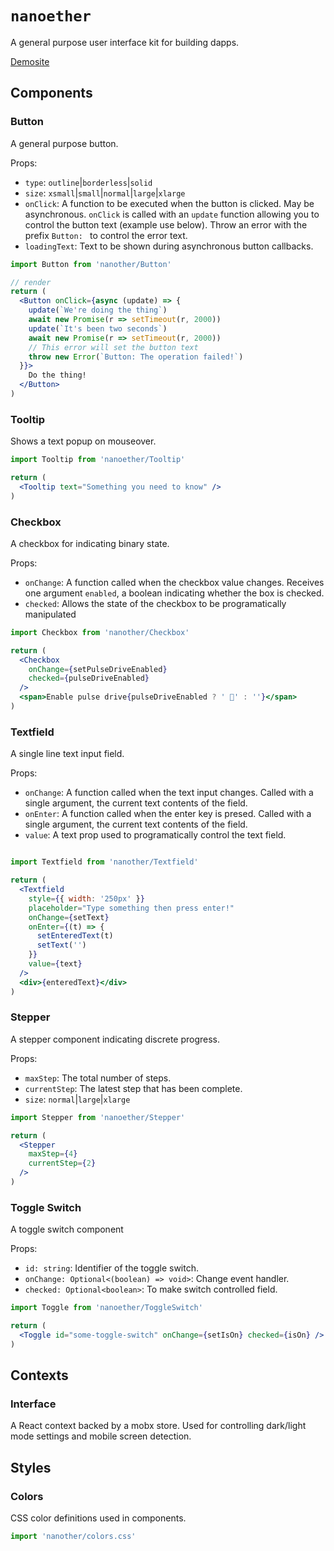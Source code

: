 # `nanoether`

A general purpose user interface kit for building dapps.

[Demosite](https://nanoether.org)

## Components

### Button

A general purpose button.

Props:
  - `type`: `outline`|`borderless`|`solid`
  - `size`: `xsmall`|`small`|`normal`|`large`|`xlarge`
  - `onClick`: A function to be executed when the button is clicked. May be asynchronous. `onClick` is called with an `update` function allowing you to control the button text (example use below). Throw an error with the prefix `Button: ` to control the error text.
  - `loadingText`: Text to be shown during asynchronous button callbacks.


```jsx
import Button from 'nanother/Button'

// render
return (
  <Button onClick={async (update) => {
    update(`We're doing the thing`)
    await new Promise(r => setTimeout(r, 2000))
    update(`It's been two seconds`)
    await new Promise(r => setTimeout(r, 2000))
    // This error will set the button text
    throw new Error(`Button: The operation failed!`)
  }}>
    Do the thing!
  </Button>
)
```

### Tooltip

Shows a text popup on mouseover.

```jsx
import Tooltip from 'nanoether/Tooltip'

return (
  <Tooltip text="Something you need to know" />
)
```

### Checkbox

A checkbox for indicating binary state.

Props:
  - `onChange`: A function called when the checkbox value changes. Receives one argument `enabled`, a boolean indicating whether the box is checked.
  - `checked`: Allows the state of the checkbox to be programatically manipulated

```jsx
import Checkbox from 'nanother/Checkbox'

return (
  <Checkbox
    onChange={setPulseDriveEnabled}
    checked={pulseDriveEnabled}
  />
  <span>Enable pulse drive{pulseDriveEnabled ? ' 🚀' : ''}</span>
)
```

### Textfield

A single line text input field.

Props:
  - `onChange`: A function called when the text input changes. Called with a single argument, the current text contents of the field.
  - `onEnter`: A function called when the enter key is presed. Called with a single argument, the current text contents of the field.
  - `value`: A text prop used to programatically control the text field.

```jsx

import Textfield from 'nanother/Textfield'

return (
  <Textfield
    style={{ width: '250px' }}
    placeholder="Type something then press enter!"
    onChange={setText}
    onEnter={(t) => {
      setEnteredText(t)
      setText('')
    }}
    value={text}
  />
  <div>{enteredText}</div>
)
```

### Stepper

A stepper component indicating discrete progress.

Props:
  - `maxStep`: The total number of steps.
  - `currentStep`: The latest step that has been complete.
  - `size`: `normal`|`large`|`xlarge`

```jsx
import Stepper from 'nanoether/Stepper'

return (
  <Stepper
    maxStep={4}
    currentStep={2}
  />
)
```

### Toggle Switch

A toggle switch component

Props:
  - `id: string`: Identifier of the toggle switch.
  - `onChange: Optional<(boolean) => void>`: Change event handler.
  - `checked: Optional<boolean>`: To make switch controlled field.

```jsx
import Toggle from 'nanoether/ToggleSwitch'

return (
  <Toggle id="some-toggle-switch" onChange={setIsOn} checked={isOn} />
)

```

## Contexts

### Interface

A React context backed by a mobx store. Used for controlling dark/light mode settings and mobile screen detection.

## Styles

### Colors

CSS color definitions used in components.

```js
import 'nanother/colors.css'
```
